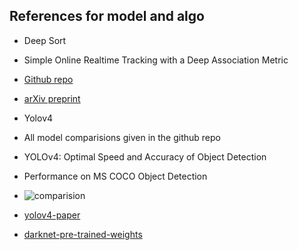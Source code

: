 ## References for model and algo
- Deep Sort
 - Simple Online Realtime Tracking with a Deep Association Metric
 - [Github repo](https://github.com/nwojke/deep_sort)  
 - [arXiv preprint](https://arxiv.org/abs/1703.07402)

- Yolov4
- All model comparisions given in the github repo
- YOLOv4: Optimal Speed and Accuracy of Object Detection
- Performance on MS COCO Object Detection
- ![comparision](https://user-images.githubusercontent.com/4096485/82835867-f1c62380-9ecd-11ea-9134-1598ed2abc4b.png)
- [yolov4-paper](https://arxiv.org/abs/2004.10934)
- [darknet-pre-trained-weights](https://github.com/AlexeyAB/darknet)